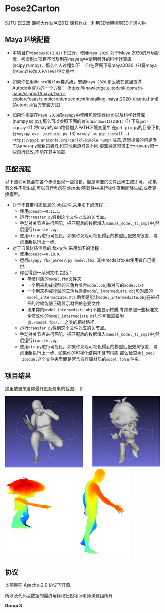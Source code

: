 # Pose2Carton 

SJTU EE228 课程大作业/AI2612 课程作业：利用3D骨架控制3D卡通人物。

## Maya 环境配置
- 本项目在`Windows10(21H1)`下进行，使用`Maya 2020`.
对于Maya 2020的环境配置，考虑到本项目不涉及到在mayapy中使用额外的科学计算库(scipy,numpy)，那么个人过程如下：
(1)在官网下载maya2020.
(2)将maya的\bin路径加入PATH环境变量中.

- 如果你使用`Ubuntu`等Unix类系统，安装`Maya 2020`,那么我在这里提供Autodesk官方的一个方案：
(https://knowledge.autodesk.com/zh-hans/support/maya/learn-explore/caas/simplecontent/content/installing-maya-2020-ubuntu.html) (Autodesk官方安装方式)

- 如果你需要在`Maya 2020`的`mayapy`中使用包管理器(pip)以及科学计算库(numpy,scipy),那么可以参照下面的做法:`Windows10(21H1)`
(1) 下载`get-pip.py`
(2) 将maya的\bin路径加入PATH环境变量中,在`get-pip.py`的目录下执行`mayapy.exe ./get-pip.py`.
(3) `mayapy -m pip install -i https://pypi.anaconda.org/carlkl/simple numpy`
注意,这里提供的包是专门为mayapy重新包装的,和其他渠道的包不同,那些渠道的包由于mayapy的一些自行修改,不能在其中加载.

## 匹配流程
以下流程可能会在各个步骤出现一些报错，但是需要的文件正确生成即可。
如果有文件不能生成,可以自行考虑在blender等软件中进行操作直到能够生成,或者更换模型。
- 对于不自带材质信息的.obj文件,采用如下的流程：
  * 使用`open3d==0.11.1`.
  * 运行`transfer.py`得到这个文件对应的关节点。
  * 手动对关节点进行匹配，把匹配后的数据填入`manual_model_to_smpl`中,然后运行`transfer.py`.
  * 使用`vis.py`进行可视化。如果你发现可视化得到的模型匹配效果很差，考虑重新执行上一步。
- 对于自带材质信息的.fbx文件,采用如下的流程：
  * 使用`open3d==0.10.0`.
  * 运行`mayapy fbx_parser.py model.fbx`. 其中model.fbx由使用者自己提供.
  * 你会得到一系列文件,包括：
    * 存储材质的`model.fbm`文件夹
    * 一个用来构成模型的三角片集合`model.obj`和对应的`model.txt`
    * 一个用来构成模型的三角片集合`model_intermediate.obj`和对应的`model_intermediate.mtl`,后者是能让`model_intermediate.obj`在被打开的时候能够正确显示材质的必要文件.
    * 如果你的`model_intermediate.obj`不能显示材质,考虑参照一些标准文件修改你的`model_intermediate.mtl`.你可能需要附加`./model.fbm/...`之类的相对路径.
  * 运行`transfer.py`得到这个文件对应的关节点。
  * 手动对关节点进行匹配，把匹配后的数据填入`manual_model_to_smpl`中,然后运行`transfer.py`.
  * 使用`vis.py`进行可视化。如果你发现可视化得到的模型匹配效果很差，考虑重新执行上一步。如果你的可视化结果不含有材质,那么检查`obj_seq?_3dmodel`这个文件夹里面是否含有存储材质的`model.fbm`文件夹.
 
## 项目结果

这里放置来自你最终匹配结果的截图， 如

![image](img/pose2carton.png)
![image](img/vis.png)


## 协议 
本项目在 Apache-2.0 协议下开源.

所涉及代码及数据的最终解释权归倪冰冰老师课题组所有.

**Group 3**
